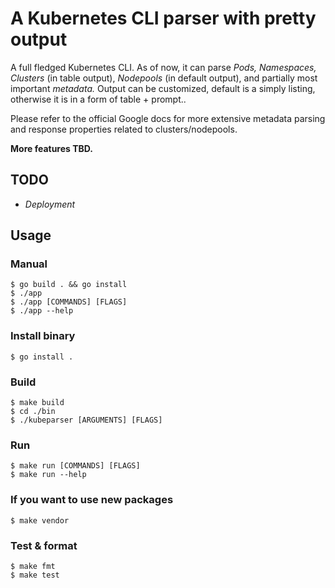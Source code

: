 # A Kubernetes CLI parser with pretty output 

A full fledged Kubernetes CLI. As of now, it can parse _Pods, Namespaces, Clusters_ (in table output), _Nodepools_ (in default output), and partially most important _metadata._ Output can be customized, default is a simply listing, otherwise it is in a form of table + prompt..

Please refer to the official Google docs for more extensive metadata parsing and response properties related to clusters/nodepools.

**More features TBD.**

## TODO ##
- _Deployment_
  
## Usage ##

### Manual ###
```console
$ go build . && go install
$ ./app
$ ./app [COMMANDS] [FLAGS]
$ ./app --help
```

### Install binary ###
```console
$ go install .
```

### Build ###
```console
$ make build
$ cd ./bin
$ ./kubeparser [ARGUMENTS] [FLAGS]
```

### Run ###
```console
$ make run [COMMANDS] [FLAGS]
$ make run --help
```

### If you want to use new packages ###
```console
$ make vendor
```

### Test & format ###
```console
$ make fmt
$ make test
```
